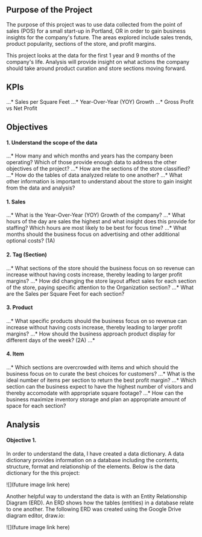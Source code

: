 ## Purpose of the Project
The purpose of this project was to use data collected from the point of sales (POS) for a small start-up in Portland, OR in order to gain business insights for the company's future. The areas explored include sales trends, product popularity, sections of the store, and profit margins. 

This project looks at the data for the first 1 year and 9 months of the company's life. Analysis will provide insight on what actions the company should take around product curation and store sections moving forward. 


## KPIs
...* Sales per Square Feet
...* Year-Over-Year (YOY) Growth
...* Gross Profit vs Net Profit


## Objectives

#### 1. Understand the scope of the data
...* How many and which months and years has the company been operating? Which of those provide enough data to address the other objectives of the project?
...* How are the sections of the store classified? 
...* How do the tables of data analyzed relate to one another?
...* What other information is important to understand about the store to gain insight from the data and analysis?

#### 1. Sales
...* What is the Year-Over-Year (YOY) Growth of the company?
...* What hours of the day are sales the highest and what insight does this provide for staffing? Which hours are most likely to be best for focus time?
...* What months should the business focus on advertising and other additional optional costs? (1A)

#### 2. Tag (Section)
...* What sections of the store should the business focus on so revenue can increase without having costs increase, thereby leading to larger profit margins?
...* How did changing the store layout affect sales for each section of the store, paying specific attention to the Organization section?
...* What are the Sales per Square Feet for each section?

#### 3. Product
...* What specific products should the business focus on so revenue can increase without having costs increase, thereby leading to larger profit margins?
...* How should the business approach product display for different days of the week? (2A)
...* 

#### 4. Item
...* Which sections are overcrowded with items and which should the business focus on to curate the best choices for customers?
...* What is the ideal number of items per section to return the best profit margin?
...* Which section can the business expect to have the highest number of visitors and thereby accomodate with appropriate square footage?
...* How can the business maximize inventory storage and plan an appropriate amount of space for each section?


## Analysis
#### Objective 1.
In order to understand the data, I have created a data dictionary. A data dictionary provides information on a database including the contents, structure, format and relationship of the elements. Below is the data dictionary for the this project:

![](future image link here)

Another helpful way to understand the data is with an Entity Relationship Diagram (ERD). An ERD shows how the tables (entities) in a database relate to one another. The following ERD was created using the Google Drive diagram editor, draw.io:

![](future image link here)
